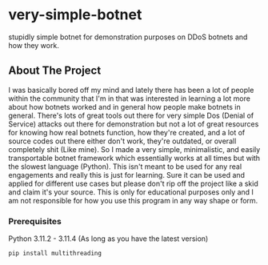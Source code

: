 # very-simple-botnet
stupidly simple botnet for demonstration purposes on DDoS botnets and how they work.

## About The Project
I was basically bored off my mind and lately there has been a lot of people within the community that I'm in that was interested in learning a lot more about how botnets worked and in general how people make botnets in general. There's lots of great tools out there for very simple Dos (Denial of Service) attacks out there for demonstration but not a lot of great resources for knowing how real botnets function, how they're created, and a lot of source codes out there either don't work, they're outdated, or overall completely shit (Like mine). So I made a very simple, minimalistic, and easily transportable botnet framework which essentially works at all times but with the slowest language (Python). This isn't meant to be used for any real engagements and really this is just for learning. Sure it can be used and applied for different use cases but please don't rip off the project like a skid and claim it's your source. This is only for educational purposes only and I am not responsible for how you use this program in any way shape or form.

### Prerequisites

Python 3.11.2 - 3.11.4 (As long as you have the latest version)

```pip install multithreading```

